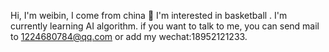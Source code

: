 Hi, I'm weibin, I come from china 💞
I'm interested in basketball .
I'm currently learning AI algorithm.
if you want to talk to me, you can send mail to 1224680784@qq.com or add my wechat:18952121233.
